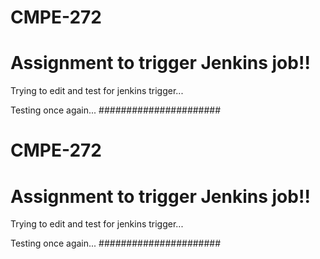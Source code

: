 # CMPE-272

# Assignment to trigger Jenkins job!!

Trying to edit and test for jenkins trigger...

Testing once again...
######################



# CMPE-272

# Assignment to trigger Jenkins job!!

Trying to edit and test for jenkins trigger...

Testing once again...
######################

